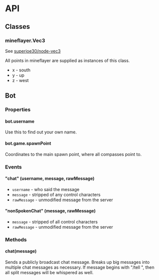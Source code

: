 # API

## Classes

### mineflayer.Vec3

See [superjoe30/node-vec3](https://github.com/superjoe30/node-vec3)

All points in mineflayer are supplied as instances of this class.

 * x - south
 * y - up
 * z - west

## Bot

### Properties

#### bot.username

Use this to find out your own name.

#### bot.game.spawnPoint

Coordinates to the main spawn point, where all compasses point to.

### Events

#### "chat" (username, message, rawMessage)

 * `username` - who said the message
 * `message` - stripped of any control characters
 * `rawMessage` - unmodified message from the server

#### "nonSpokenChat" (message, rawMessage)

 * `message` - stripped of all control characters
 * `rawMessage` - unmodified message from the server

### Methods

#### chat(message)

Sends a publicly broadcast chat message. Breaks up big messages into multiple chat messages as necessary. If message begins with "/tell <username> ", then all split messages will be whispered as well.
